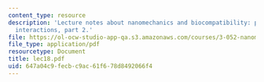 ```yaml
---
content_type: resource
description: 'Lecture notes about nanomechanics and biocompatibility: protein-biomaterial
  interactions, part 2.'
file: https://ol-ocw-studio-app-qa.s3.amazonaws.com/courses/3-052-nanomechanics-of-materials-and-biomaterials-spring-2007/647a04c9fecbc9ac61f678d8492066f4_lec18.pdf
file_type: application/pdf
resourcetype: Document
title: lec18.pdf
uid: 647a04c9-fecb-c9ac-61f6-78d8492066f4
---
```

